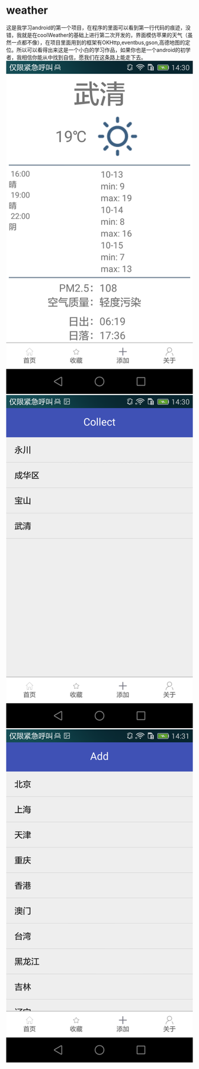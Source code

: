 # weather
这是我学习android的第一个项目，在程序的里面可以看到第一行代码的痕迹，没错，我就是在coolWeather的基础上进行第二次开发的，界面模仿苹果的天气（虽然一点都不像），在项目里面用到的框架有OKHttp,eventbus,gson,高德地图的定位。所以可以看得出来这是一个小白的学习作品，如果你也是一个android的初学者，我相信你能从中找到自信，愿我们在这条路上能走下去。<br>
![截屏1](https://github.com/bingweibi/weather/raw/master/app/src/main/res/drawable/screenshot1.png)<br>
![截屏2](https://github.com/bingweibi/weather/raw/master/app/src/main/res/drawable/screenshot2.png)<br>
![截屏3](https://github.com/bingweibi/weather/raw/master/app/src/main/res/drawable/screenshot3.png)

